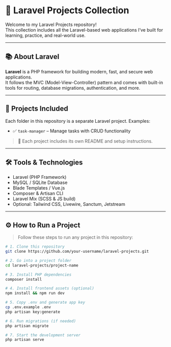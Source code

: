 # 🚀 Laravel Projects Collection

Welcome to my Laravel Projects repository!  
This collection includes all the Laravel-based web applications I’ve built for learning, practice, and real-world use.

---

## 📚 About Laravel

**Laravel** is a PHP framework for building modern, fast, and secure web applications.  
It follows the MVC (Model-View-Controller) pattern and comes with built-in tools for routing, database migrations, authentication, and more.

---

## 📁 Projects Included

Each folder in this repository is a separate Laravel project. Examples:

- ✅ `task-manager` – Manage tasks with CRUD functionality

> 🔧 Each project includes its own README and setup instructions.

---

## 🛠️ Tools & Technologies

- Laravel (PHP Framework)
- MySQL / SQLite Database
- Blade Templates / Vue.js
- Composer & Artisan CLI
- Laravel Mix (SCSS & JS build)
- Optional: Tailwind CSS, Livewire, Sanctum, Jetstream

---

## ⚙️ How to Run a Project

> Follow these steps to run any project in this repository:

```bash
# 1. Clone this repository
git clone https://github.com/your-username/laravel-projects.git

# 2. Go into a project folder
cd laravel-projects/project-name

# 3. Install PHP dependencies
composer install

# 4. Install frontend assets (optional)
npm install && npm run dev

# 5. Copy .env and generate app key
cp .env.example .env
php artisan key:generate

# 6. Run migrations (if needed)
php artisan migrate

# 7. Start the development server
php artisan serve

